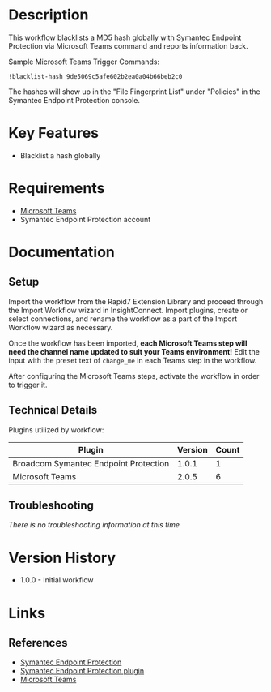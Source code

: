 # Description

This workflow blacklists a MD5 hash globally with Symantec Endpoint Protection via Microsoft Teams command and reports information back.

Sample Microsoft Teams Trigger Commands:

`!blacklist-hash 9de5069c5afe602b2ea0a04b66beb2c0`

The hashes will show up in the "File Fingerprint List" under "Policies" in the Symantec Endpoint Protection console.

# Key Features

* Blacklist a hash globally

# Requirements

* [Microsoft Teams](https://insightconnect.help.rapid7.com/docs/configure-slack-for-chatops)
* Symantec Endpoint Protection account

# Documentation

## Setup

Import the workflow from the Rapid7 Extension Library and proceed through the Import Workflow wizard in InsightConnect. Import plugins, create or select connections, and rename the workflow as a part of the Import Workflow wizard as necessary.

Once the workflow has been imported, **each Microsoft Teams step will need the channel name updated to suit your Teams environment!** Edit the input with the preset text of `change_me` in each Teams step in the workflow.

After configuring the Microsoft Teams steps, activate the workflow in order to trigger it.
 
## Technical Details

Plugins utilized by workflow:

|Plugin|Version|Count|
|----|----|--------|
|Broadcom Symantec Endpoint Protection|1.0.1|1|
|Microsoft Teams|2.0.5|6|

## Troubleshooting

_There is no troubleshooting information at this time_

# Version History

* 1.0.0 - Initial workflow

# Links

## References

* [Symantec Endpoint Protection](https://www.broadcom.com/products/cyber-security/endpoint/end-user)
* [Symantec Endpoint Protection plugin](https://extensions.rapid7.com/extension/broadcom_symantec_endpoint_protection)
* [Microsoft Teams](https://www.microsoft.com/en-us/microsoft-365/microsoft-teams/group-chat-software)
